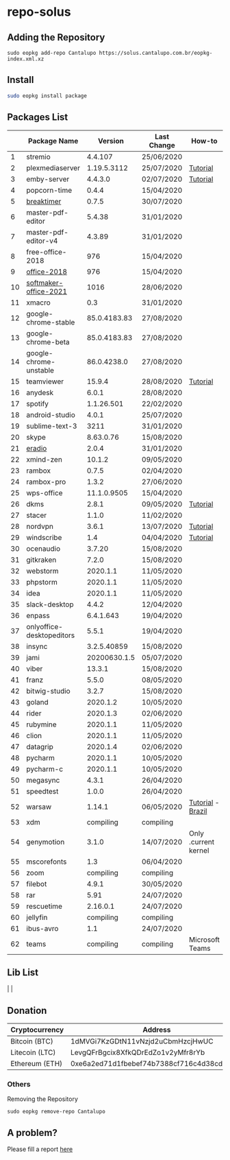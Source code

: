 # repo-solus

## Adding the Repository

`sudo eopkg add-repo Cantalupo https://solus.cantalupo.com.br/eopkg-index.xml.xz`
 

## Install

```bash
sudo eopkg install package
```

## Packages List

| | Package Name | Version | Last Change | How-to |
| --- | --- | --- | --- | --- |
| 1 | stremio | 4.4.107 | 25/06/2020 | |
| 2 | plexmediaserver | 1.19.5.3112 | 25/07/2020 | [Tutorial](https://github.com/cantalupo555/repo-solus/wiki/How-Install-Plex-Media-Server-on-Solus) |
| 3 | emby-server | 4.4.3.0 | 02/07/2020 | [Tutorial](https://github.com/cantalupo555/repo-solus/wiki/How-Install-Emby-Server-on-Solus) |
| 4 | popcorn-time | 0.4.4 | 15/04/2020 | |
| 5 | [breaktimer](https://breaktimer.app/) | 0.7.5 | 30/07/2020 | |
| 6 | master-pdf-editor | 5.4.38 | 31/01/2020 | |
| 7 | master-pdf-editor-v4 | 4.3.89 | 31/01/2020 | |
| 8 | free-office-2018 | 976 | 15/04/2020 | |
| 9 | [office-2018](http://www.softmaker.com/go/officenxheise) | 976 | 15/04/2020 | |
| 10 | [softmaker-office-2021](http://www.softmaker.com/go/officenxheise) | 1016 | 28/06/2020 |
| 11 | xmacro | 0.3 | 31/01/2020 | |
| 12 | google-chrome-stable | 85.0.4183.83 | 27/08/2020 | |
| 13 | google-chrome-beta | 85.0.4183.83 | 27/08/2020 | |
| 14 | google-chrome-unstable | 86.0.4238.0 | 27/08/2020 | |
| 15 | teamviewer | 15.9.4 | 28/08/2020 | [Tutorial](https://github.com/cantalupo555/repo-solus/wiki/How-Install-TeamViewer-on-Solus) |
| 16 | anydesk | 6.0.1 | 28/08/2020 | |
| 17 | spotify | 1.1.26.501 | 22/02/2020 | |
| 18 | android-studio | 4.0.1 | 25/07/2020 | |
| 19 | sublime-text-3 | 3211 | 31/01/2020 | |
| 20 | skype | 8.63.0.76 | 15/08/2020 | |
| 21 | [eradio](https://github.com/DreamDevel/eRadio) | 2.0.4 | 31/01/2020 | |
| 22 | xmind-zen | 10.1.2 | 09/05/2020 | |
| 23 | rambox | 0.7.5 | 02/04/2020 | |
| 24 | rambox-pro | 1.3.2 | 27/06/2020 | |
| 25 | wps-office | 11.1.0.9505 | 15/04/2020 | |
| 26 | dkms | 2.8.1 | 09/05/2020 | [Tutorial](https://github.com/cantalupo555/repo-solus/wiki/How-Install-dkms-on-Solus) |
| 27 | stacer | 1.1.0 | 11/02/2020 | |
| 28 | nordvpn | 3.6.1 | 13/07/2020 | [Tutorial](https://github.com/cantalupo555/repo-solus/wiki/How-Install-NordVPN-on-Solus) | |
| 29 | windscribe | 1.4 | 04/04/2020 | [Tutorial](https://github.com/cantalupo555/repo-solus/wiki/How-Install-windscribe-on-Solus) |
| 30 | ocenaudio | 3.7.20 | 15/08/2020 | |
| 31 | gitkraken | 7.2.0 | 15/08/2020 | |
| 32 | webstorm | 2020.1.1 | 11/05/2020 | |
| 33 | phpstorm | 2020.1.1 | 11/05/2020 | |
| 34 | idea | 2020.1.1 | 11/05/2020 | |
| 35 | slack-desktop | 4.4.2 | 12/04/2020 | |
| 36 | enpass | 6.4.1.643 | 19/04/2020 | |
| 37 | onlyoffice-desktopeditors | 5.5.1 | 19/04/2020 | |
| 38 | insync | 3.2.5.40859 | 15/08/2020 | |
| 39 | jami | 20200630.1.5 | 05/07/2020 | |
| 40 | viber | 13.3.1 | 15/08/2020 | |
| 41 | franz | 5.5.0 | 08/05/2020 | |
| 42 | bitwig-studio | 3.2.7 | 15/08/2020 | |
| 43 | goland | 2020.1.2 | 10/05/2020 | |
| 44 | rider | 2020.1.3 | 02/06/2020 | |
| 45 | rubymine | 2020.1.1 | 11/05/2020 | |
| 46 | clion | 2020.1.1 | 11/05/2020 | |
| 47 | datagrip | 2020.1.4 | 02/06/2020 | |
| 48 | pycharm | 2020.1.1 | 10/05/2020 | |
| 49 | pycharm-c | 2020.1.1 | 10/05/2020 | |
| 50 | megasync | 4.3.1 | 26/04/2020 | |
| 51 | speedtest | 1.0.0 | 26/04/2020 | |
| 52 | warsaw | 1.14.1 | 06/05/2020 | [Tutorial](https://github.com/cantalupo555/repo-solus/wiki/How-Install-warsaw-on-Solus-%5BBrazil%5D) - [Brazil](https://www.dieboldnixdorf.com.br/warsaw) |
| 53 | xdm | compiling | compiling | |
| 54 | genymotion | 3.1.0 | 14/07/2020 | Only .current kernel |
| 55 | mscorefonts | 1.3 | 06/04/2020 | |
| 56 | zoom | compiling | compiling | |
| 57 | filebot | 4.9.1 | 30/05/2020 | |
| 58 | rar | 5.91 | 24/07/2020 | |
| 59 | rescuetime | 2.16.0.1 | 24/07/2020 | |
| 60 | jellyfin | compiling | compiling | |
| 61 | ibus-avro | 1.1 | 24/07/2020 | |
| 62 | teams | compiling | compiling | Microsoft Teams |

## Lib List

| |

## Donation

| Cryptocurrency | Address |
| --- | --- |
| Bitcoin (BTC) | 1dMVGi7KzGDtN11vNzjd2uCbmHzcjHwUC |
| Litecoin (LTC) | LevgQFrBgcix8XfkQDrEdZo1v2yMfr8rYb |
| Ethereum (ETH) | 0xe6a2ed71d1fbebef74b7388cf716c4d38cd432f7 |

### Others

Removing the Repository

`sudo eopkg remove-repo Cantalupo`

## A problem?

Please fill a report [here](https://github.com/cantalupo555/repo-solus/issues/new)
